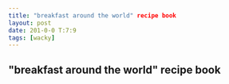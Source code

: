 ```yaml
---
title: "breakfast around the world" recipe book
layout: post
date: 201-0-0 T:7:9
tags: [wacky]
---
```

## "breakfast around the world" recipe book

